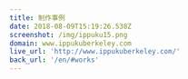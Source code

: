 ```yaml
---
title: 制作事例
date: 2018-08-09T15:19:26.538Z
screenshot: /img/ippuku15.png
domain: www.ippukuberkeley.com
live_url: 'http://www.ippukuberkeley.com/'
back_url: '/en/#works'
---
```


